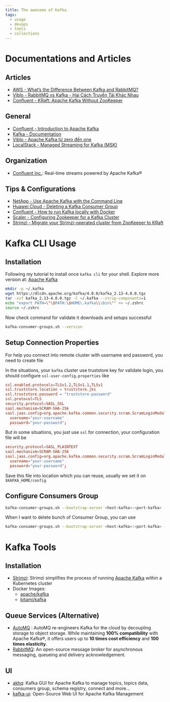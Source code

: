 ```yaml
---
title: The awesome of Kafka
tags:
  - usage
  - devops
  - tools
  - collections
---
```


# Documentations and Articles

## Articles

- [AWS - What’s the Difference Between Kafka and RabbitMQ?](https://aws.amazon.com/compare/the-difference-between-rabbitmq-and-kafka/?nc1=h_ls)
- [Viblo - RabbitMQ vs Kafka - Hai Cách Truyền Tải Khác Nhau](https://viblo.asia/p/rabbitmq-vs-kafka-hai-cach-truyen-tai-khac-nhau-pgjLNdYE432)
- [Confluent - KRaft: Apache Kafka Without ZooKeeper](https://developer.confluent.io/learn/kraft/)
## General

- [Confluent - Introduction to Apache Kafka](https://docs.confluent.io/kafka/introduction.html)
- [Kafka - Documentation](https://kafka.apache.org/documentation/)
- [Viblo - Apache Kafka từ zero đến one](https://viblo.asia/s/apache-kafka-tu-zero-den-one-aGK7jPbA5j2)
- [LocalStack - Managed Streaming for Kafka (MSK)](https://docs.localstack.cloud/user-guide/aws/msk/)
## Organization

- [Confluent Inc.](https://github.com/confluentinc): Real-time streams powered by Apache Kafka®

## Tips & Configurations

- [NetApp - Use Apache Kafka with the Command Line](https://www.instaclustr.com/support/documentation/kafka/using-kafka/use-kafka-with-the-command-line/)
- [Huawei Cloud - Deleting a Kafka Consumer Group](https://support.huaweicloud.com/intl/en-us/usermanual-kafka/kafka-ug-0012.html)
- [Confluent - How to run Kafka locally with Docker](https://developer.confluent.io/confluent-tutorials/kafka-on-docker/)
- [Scaler - Configuring Zookeeper for a Kafka Cluster](https://www.scaler.com/topics/kafka-tutorial/configuring-zookeeper-for-a-kafka-cluster/)
- [Strimzi - Migrate your Strimzi-operated cluster from ZooKeeper to KRaft](https://strimzi.io/blog/2024/03/22/strimzi-kraft-migration/)
# Kafka CLI Usage

## Installation

Following my tutorial to install once `kafka cli` for your shell. Explore more version at: [Apache Kafka](https://kafka.apache.org/downloads)

```bash
mkdir -p ~/.kafka
wget https://dlcdn.apache.org/kafka/4.0.0/kafka_2.13-4.0.0.tgz
tar -xzf kafka_2.13-4.0.0.tgz -C ~/.kafka --strip-components=1
echo "export PATH=\"\$PATH:\$HOME\.kafka\\\bin\"" >> ~/.zshrc
source ~/.zshrc
```

Now check command for validate it downloads and setups successful

```bash
kafka-consumer-groups.sh --version
```

## Setup Connection Properties

For help you connect into remote cluster with username and password, you need to create file

In the situations, your `kafka` cluster use truststore key for validate login, you should configure `ssl-user-config.properties` like

```toml title="ssl-user-config.properties"
ssl.enabled.protocols=TLSv1.2,TLSv1.1,TLSv1
ssl.truststore.location = truststore.jks
ssl.truststore.password = "truststore-password"
ssl.protocol=TLS
security.protocol=SASL_SSL
sasl.mechanism=SCRAM-SHA-256
sasl.jaas.config=org.apache.kafka.common.security.scram.ScramLoginModule required 
  username="your-username" 
  password="your-password";
```

But in some situations, you just use `ssl` for connection, your configuration file will be

```toml title="ssl-user-config.properties"
security.protocol=SASL_PLAINTEXT
sasl.mechanism=SCRAM-SHA-256
sasl.jaas.config=org.apache.kafka.common.security.scram.ScramLoginModule required 
  username="your-username" 
  password="your-password";
```

Save this file into location which you can reuse, usually we set it on `$KAFKA_HOME/config`

## Configure Consumers Group

```bash
kafka-consumer-groups.sh --bootstrap-server <host-kafka>:<port-kafka> --command-config ~/.kafka/config/ssl-user-config.properties --list
```

When I want to delete bunch of Consumer Group, you can use

```bash
kafka-consumer-groups.sh --bootstrap-server <host-kafka>:<port-kafka> --command-config ~/.kafka/config/ssl-user-config.properties --delete --group <name-consumer-group>
```

# Kafka Tools

## Installation

- [Strimzi](https://strimzi.io/docs/operators/latest/overview): Strimzi simplifies the process of running [Apache Kafka](https://kafka.apache.org/) within a Kubernetes cluster
- Docker Images:
	- [apache/kafka](https://hub.docker.com/r/apache/kafka)
	- [bitami/kafka](https://hub.docker.com/r/bitnami/kafka)
## Queue Services (Alternative)

- [AutoMQ](https://docs.automq.com/automq/what-is-automq/overview) : AutoMQ re-engineers Kafka for the cloud by decoupling storage to object storage. While maintaining **100% compatibility** with Apache Kafka®, it offers users up to **10 times cost efficiency** and **100 times elasticity**.
- [RabbitMQ](https://www.rabbitmq.com/): An open-source message broker for asynchronous messaging, queueing and delivery acknowledgement.
## UI

- [akhq](https://github.com/tchiotludo/akhq): Kafka GUI for Apache Kafka to manage topics, topics data, consumers group, schema registry, connect and more...
- [kafka-ui](https://github.com/provectus/kafka-ui): Open-Source Web UI for Apache Kafka Management